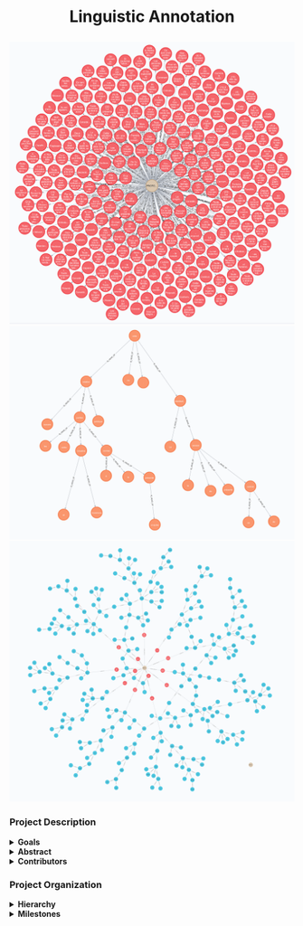 <h1 align="center">
<p>Linguistic Annotation</a></p>
</h1>

![](reports/figures/sentences.png)
![](reports/figures/example.png)
![](reports/figures/example_300.png)

### Project Description
<details>
<summary><b>Goals</b>
</summary>
<p>

TODO
</p>
</details>

<details>
<summary><b>Abstract</b>
</summary>
<p>
TODO
</p>
</details>

<details>
<summary><b>Contributors</b>
</summary>
<p>
TODO
</p>
</details>

### Project Organization
<details>
<summary><b>Hierarchy</b>
</summary>
<p>

```bash
tree -s --charset X .
```
</p>
</details>

<details>
<summary><b>Milestones</b>
</summary>
<p>

1. Milestone Title
    * **Description:**
        - Milestone description
        - Milestone description
        - Milestone description
    * **Tasks:**
        - [x] Task
        - [ ] Task
        - [ ] Task
        - [ ] Task
    * **Deliverables:** X, Y, Z
    * **Due:** X/X/XXXX

2. Milestone Title
    * **Description:**
        - Milestone description
        - Milestone description
    * **Tasks:**
        - [ ] Task
        - [ ] Task
        - [ ] Task
        - [ ] Task
    * **Deliverables:** X, Y, Z
    * **Due:** X/X/XXXX
</p>
</details>
